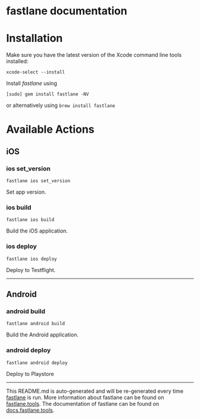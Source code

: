 fastlane documentation
================
# Installation

Make sure you have the latest version of the Xcode command line tools installed:

```
xcode-select --install
```

Install _fastlane_ using
```
[sudo] gem install fastlane -NV
```
or alternatively using `brew install fastlane`

# Available Actions
## iOS
### ios set_version
```
fastlane ios set_version
```
Set app version.
### ios build
```
fastlane ios build
```
Build the iOS application.
### ios deploy
```
fastlane ios deploy
```
Deploy to Testflight.

----

## Android
### android build
```
fastlane android build
```
Build the Android application.
### android deploy
```
fastlane android deploy
```
Deploy to Playstore

----

This README.md is auto-generated and will be re-generated every time [fastlane](https://fastlane.tools) is run.
More information about fastlane can be found on [fastlane.tools](https://fastlane.tools).
The documentation of fastlane can be found on [docs.fastlane.tools](https://docs.fastlane.tools).
